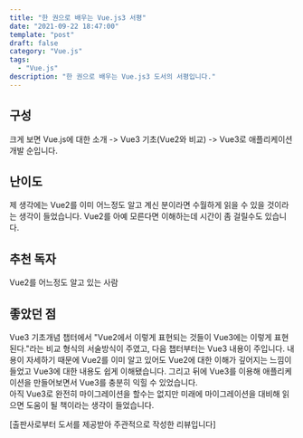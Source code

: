 ```yaml
---
title: "한 권으로 배우는 Vue.js3 서평"
date: "2021-09-22 18:47:00"
template: "post"
draft: false
category: "Vue.js"
tags:
  - "Vue.js"
description: "한 권으로 배우는 Vue.js3 도서의 서평입니다."
---
```


## 구성
크게 보면 Vue.js에 대한 소개 -> Vue3 기초(Vue2와 비교) -> Vue3로 애플리케이션 개발 순입니다.

## 난이도
제 생각에는 Vue2를 이미 어느정도 알고 계신 분이라면 수월하게 읽을 수 있을 것이라는 생각이 들었습니다. Vue2를 아예 모른다면 이해하는데 시간이 좀 걸릴수도 있습니다.

## 추천 독자
Vue2를 어느정도 알고 있는 사람

## 좋았던 점
Vue3 기초개념 챕터에서 "Vue2에서 이렇게 표현되는 것들이 Vue3에는 이렇게 표현된다."라는 비교 형식의 서술방식이 주였고, 다음 챕터부터는 Vue3 내용이 주입니다. 내용이 자세하기 때문에 Vue2를 이미 알고 있어도 Vue2에 대한 이해가 깊어지는 느낌이 들었고 Vue3에 대한 내용도 쉽게 이해됐습니다. 그리고 뒤에 Vue3를 이용해 애플리케이션을 만들어보면서 Vue3를 충분히 익힐 수 있었습니다.<br/>아직 Vue3로 완전히 마이그레이션을 할수는 없지만 미래에 마이그레이션을 대비해 읽으면 도움이 될 책이라는 생각이 들었습니다.

[출판사로부터 도서를 제공받아 주관적으로 작성한 리뷰입니다]